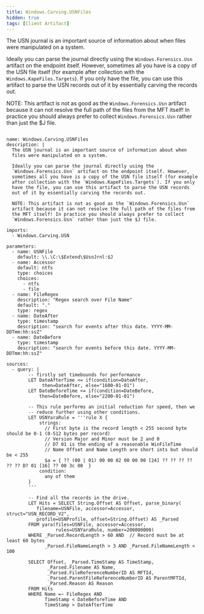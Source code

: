 ```yaml
---
title: Windows.Carving.USNFiles
hidden: true
tags: [Client Artifact]
---
```


The USN journal is an important source of information about when
files were manipulated on a system.

Ideally you can parse the journal directly using the
`Windows.Forensics.Usn` artifact on the endpoint itself. However,
sometimes all you have is a copy of the USN file itself (for example
after collection with the `Windows.KapeFiles.Targets`). If you only
have the file, you can use this artifact to parse the USN records
out of it by essentially carving the records out.

NOTE: This artifact is not as good as the `Windows.Forensics.Usn`
artifact because it can not resolve the full path of the files from
the MFT itself! In practice you should always prefer to collect
`Windows.Forensics.Usn` rather than just the $J file.


<pre><code class="language-yaml">
name: Windows.Carving.USNFiles
description: |
  The USN journal is an important source of information about when
  files were manipulated on a system.

  Ideally you can parse the journal directly using the
  `Windows.Forensics.Usn` artifact on the endpoint itself. However,
  sometimes all you have is a copy of the USN file itself (for example
  after collection with the `Windows.KapeFiles.Targets`). If you only
  have the file, you can use this artifact to parse the USN records
  out of it by essentially carving the records out.

  NOTE: This artifact is not as good as the `Windows.Forensics.Usn`
  artifact because it can not resolve the full path of the files from
  the MFT itself! In practice you should always prefer to collect
  `Windows.Forensics.Usn` rather than just the $J file.

imports:
  - Windows.Carving.USN

parameters:
  - name: USNFile
    default: \\.\C:\$Extend\$UsnJrnl:$J
  - name: Accessor
    default: ntfs
    type: choices
    choices:
      - ntfs
      - file
  - name: FileRegex
    description: "Regex search over File Name"
    default: "."
    type: regex
  - name: DateAfter
    type: timestamp
    description: "search for events after this date. YYYY-MM-DDTmm:hh:ssZ"
  - name: DateBefore
    type: timestamp
    description: "search for events before this date. YYYY-MM-DDTmm:hh:ssZ"

sources:
  - query: |
        -- firstly set timebounds for performance
        LET DateAfterTime &lt;= if(condition=DateAfter,
             then=DateAfter, else="1600-01-01")
        LET DateBeforeTime &lt;= if(condition=DateBefore,
            then=DateBefore, else="2200-01-01")

        -- This rule performs an initial reduction for speed, then we
        -- reduce further using other conditions.
        LET USNYaraRule = '''rule X {
            strings:
              // First byte is the record length &lt; 255 second byte should be 0-1 (0-512 bytes per record)
              // Version Major and Minor must be 2 and 0
              // D7 01 is the ending of a reasonable WinFileTime
              // Name Offset and Name Length are short ints but should be &lt; 255
              $a = { ?? (00 | 01) 00 00 02 00 00 00 [24] ?? ?? ?? ?? ?? ?? D? 01 [16] ?? 00 3c 00  }
            condition:
              any of them
        }
        '''

        -- Find all the records in the drive.
        LET Hits = SELECT String.Offset AS Offset, parse_binary(
           filename=USNFile, accessor=Accessor, struct="USN_RECORD_V2",
           profile=USNProfile, offset=String.Offset) AS _Parsed
        FROM yara(files=USNFile, accessor=Accessor,
                  rules=USNYaraRule, number=200000000)
        WHERE _Parsed.RecordLength &gt; 60 AND  // Record must be at least 60 bytes
              _Parsed.FileNameLength &gt; 3 AND _Parsed.FileNameLength &lt; 100

        SELECT Offset, _Parsed.TimeStamp AS TimeStamp,
               _Parsed.Filename AS Name,
               _Parsed.FileReferenceNumberID AS MFTId,
               _Parsed.ParentFileReferenceNumberID AS ParentMFTId,
               _Parsed.Reason AS Reason
        FROM Hits
        WHERE Name =~ FileRegex AND
              TimeStamp &lt; DateBeforeTime AND
              TimeStamp &gt; DateAfterTime

</code></pre>

